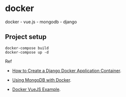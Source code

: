 # docker
docker - vue.js - mongodb - django

## Project setup
```
docker-compose build
docker-compose up -d
```
Ref
- [How to Create a Django Docker Application Container](https://duckduckgo.com).


- [Using MongoDB with Docker](https://earthly.dev/blog/mongodb-docker/).

- [Docker VueJS Example](https://www.middlewareinventory.com/blog/docker-vuejs/).
